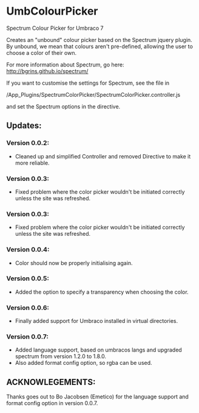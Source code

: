 UmbColourPicker
===============

Spectrum Colour Picker for Umbraco 7

Creates an "unbound" colour picker based on the Spectrum jquery plugin. By unbound, we mean that colours aren't pre-defined, allowing the user to choose a color of their own.

For more information about Spectrum, go here: http://bgrins.github.io/spectrum/

If you want to customise the settings for Spectrum, see the file in 

/App_Plugins/SpectrumColorPicker/SpectrumColorPicker.controller.js

and set the Spectrum options in the directive.

Updates:
--------

### Version 0.0.2:

* Cleaned up and simplified Controller and removed Directive to make it more reliable.

### Version 0.0.3:

* Fixed problem where the color picker wouldn't be initiated correctly unless the site was refreshed.

### Version 0.0.3:
* Fixed problem where the color picker wouldn't be initiated correctly unless the site was refreshed.

### Version 0.0.4:
* Color should now be properly initialising again.

### Version 0.0.5:
* Added the option to specify a transparency when choosing the color.

### Version 0.0.6:
* Finally added support for Umbraco installed in virtual directories.

### Version 0.0.7:
* Added language support, based on umbracos langs and upgraded spectrum from version 1.2.0 to 1.8.0.
* Also added format config option, so rgba can be used.

ACKNOWLEGEMENTS:
----------------

Thanks goes out to Bo Jacobsen (Emetico) for the language support and format config option in version 0.0.7.